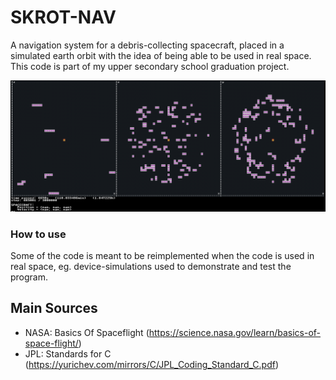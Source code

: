 # SKROT-NAV
A navigation system for a debris-collecting spacecraft, placed in a simulated earth orbit with the idea of being able to be used in real space. This code is part of my upper secondary school graduation project.

![screenshot of skrot-nav from 2025-02-07](https://github.com/owlbeatsmusic/skrot-nav/blob/main/docs/images/screenshot_2025-02-07.png?raw=true)


### How to use
Some of the code is meant to be reimplemented when the code is used in real space, eg. device-simulations used to demonstrate and test the program.

## Main Sources
 - NASA: Basics Of Spaceflight (https://science.nasa.gov/learn/basics-of-space-flight/)
 - JPL: Standards for C (https://yurichev.com/mirrors/C/JPL_Coding_Standard_C.pdf)
 
 